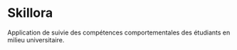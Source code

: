 # Skillora
Application de suivie des compétences comportementales des étudiants en milieu universitaire.
